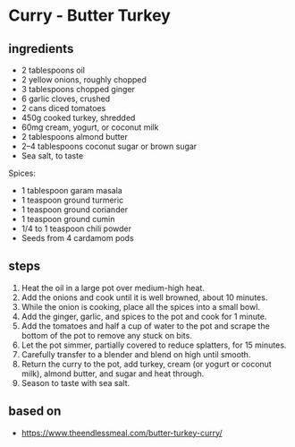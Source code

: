 # Curry - Butter Turkey

## ingredients

- 2 tablespoons oil
- 2 yellow onions, roughly chopped
- 3 tablespoons chopped ginger
- 6 garlic cloves, crushed
- 2 cans diced tomatoes
- 450g cooked turkey, shredded
- 60mg cream, yogurt, or coconut milk
- 2 tablespoons almond butter
- 2–4 tablespoons coconut sugar or brown sugar
- Sea salt, to taste

Spices:

- 1 tablespoon garam masala
- 1 teaspoon ground turmeric
- 1 teaspoon ground coriander
- 1 teaspoon ground cumin
- 1/4 to 1 teaspoon chili powder
- Seeds from 4 cardamom pods

## steps

1. Heat the oil in a large pot over medium-high heat.
2. Add the onions and cook until it is well browned, about 10 minutes.
3. While the onion is cooking, place all the spices into a small bowl.
4. Add the ginger, garlic, and spices to the pot and cook for 1 minute.
5. Add the tomatoes and half a cup of water to the pot and scrape the bottom of the pot to remove any stuck on bits.
6. Let the pot simmer, partially covered to reduce splatters, for 15 minutes.
7. Carefully transfer to a blender and blend on high until smooth.
8. Return the curry to the pot, add turkey, cream (or yogurt or coconut milk), almond butter, and sugar and heat through.
9. Season to taste with sea salt.

## based on

- https://www.theendlessmeal.com/butter-turkey-curry/
